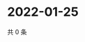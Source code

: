 # 2022-01-25

共 0 条

<!-- BEGIN WEIBO -->
<!-- 最后更新时间 Tue Jan 25 2022 12:18:31 GMT+0800 (China Standard Time) -->

<!-- END WEIBO -->

